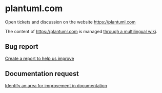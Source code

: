 # plantuml.com
Open tickets and discussion on the website https://plantuml.com

The content of https://plantuml.com is managed [through a multilingual wiki](http://alphadoc.plantuml.com/doc/markdown/en/start).


## Bug report
[Create a report to help us improve](https://github.com/plantuml/plantuml.com/issues/new?assignees=&labels=&template=bug_report.md)

## Documentation request
[Identify an area for improvement in documentation](https://github.com/plantuml/plantuml.com/issues/new?assignees=&labels=&template=documentation_request.md)

